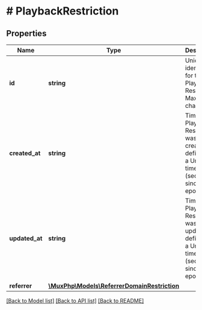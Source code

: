 # # PlaybackRestriction

## Properties

Name | Type | Description | Notes
------------ | ------------- | ------------- | -------------
**id** | **string** | Unique identifier for the Playback Restriction. Max 255 characters. | [optional]
**created_at** | **string** | Time the Playback Restriction was created, defined as a Unix timestamp (seconds since epoch). | [optional]
**updated_at** | **string** | Time the Playback Restriction was last updated, defined as a Unix timestamp (seconds since epoch). | [optional]
**referrer** | [**\MuxPhp\Models\ReferrerDomainRestriction**](ReferrerDomainRestriction.md) |  | [optional]

[[Back to Model list]](../../README.md#models) [[Back to API list]](../../README.md#endpoints) [[Back to README]](../../README.md)
